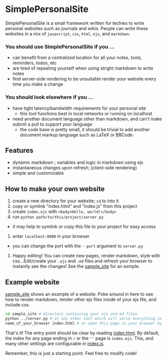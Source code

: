 # SimplePersonalSite
SimplePersonalSite is a small framework written for techies to write personal websites such as journals and wikis. People can write these websites in a mix of `javascript`, `css`, `html`, `ejs`, and `markdown`.

### You should use SimplePersonalSite if you &hellip;
- can benefit from a centralized location for all your notes, tools, reminders, todos, etc
- are tired of repeating yourself when using stright markdown to write notes
- find server-side rendering to be unsuitable render your website every time you make a change

### You should look elsewhere if you &hellip;
- have tight latency/bandwidth requirements for your personal site
  - this tool functions best in local networks or running on localhost
- need another document language other than markdown, and can't make submit a pull to support your language
  - the code base is pretty small, it should be trivial to add another document markup language such as LaTeX or BBCode.

## Features
- dynamic markdown ; variables and logic in markdown using ejs
- instantaneous changes upon refresh; (client-side rendering)
- simple and customizable

## How to make your own website
1. create a new directory for your website; `cd` to into it
1. copy or symlink "index.html" and "index.js" from this project
1. create `index.ejs` with `<body>Hello, world!</body>`
1. run `python path/to/this/project/server.py`
  - it may help to symlink or copy this file to your project for easy access
1. enter `localhost:8000` in your browser
  - you can change the port with the `--port` argument to `server.py`
1. Happy editing! You can create new pages, render markdown, style with css&hellip;Edit/create your `.ejs` and `.md` files and refresh your browser to instantly see the changes! See the [sample\_site](sample_site) for an exmple.

## Example website
[sample\_site](sample_site) shows an example of a website. Poke around in here to see how to render markdown, render other ejs files inside of your ejs file, and include css.

```sh
cd sample_site # directory containing your ejs and md files
python ../server.py # or any other tool which will serve everything in this directory without caching (eg nginx, apache)
name_of_your_browser index.html # or open this page in your browser by entering its location in the location bar
```

That's it! The entry point should be clear by reading [index.html](index.html). By default, the index for any page ending in `/` or the `''` page is `index.ejs`. This, and many other settings are configurable in [index.js](index.js).

Remember, this is just a starting point. Feel free to modify code!
